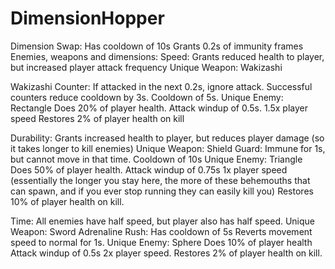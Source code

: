 # DimensionHopper
Dimension Swap:
Has cooldown of 10s
Grants 0.2s of immunity frames
Enemies, weapons and dimensions:
Speed:
Grants reduced health to player, but increased player attack frequency
Unique Weapon: Wakizashi

Wakizashi Counter:
If attacked in the next 0.2s, ignore attack.
Successful counters reduce cooldown by 3s.
Cooldown of 5s. 
Unique Enemy: Rectangle
Does 20% of player health.
Attack windup of 0.5s.
1.5x player speed
Restores 2% of player health on kill

Durability:
Grants increased health to player, but reduces player damage (so it takes longer to kill enemies)
Unique Weapon: Shield
Guard:
Immune for 1s,  but cannot move in that time.
Cooldown of 10s
Unique Enemy: Triangle
Does 50% of player health. 
Attack windup of 0.75s
1x player speed (essentially the longer you stay here, the more of these behemouths that can spawn, and if you ever stop running they can easily kill you)
Restores 10% of player health on kill. 

Time: 
All enemies have half speed, but player also has half speed. 
Unique Weapon: Sword 
Adrenaline Rush: 
Has cooldown of 5s
Reverts movement speed to normal for 1s. 
Unique Enemy: Sphere
Does 10% of player health
Attack windup of 0.5s
2x player speed. 
Restores 2% of player health on kill. 

